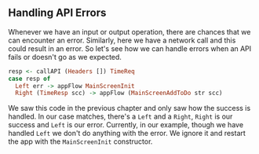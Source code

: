 ## Handling API Errors

Whenever we have an input or output operation, there are chances that we can encounter an error. Similarly, here we have a network call and this could result in an error. So let's see how we can handle errors when an API fails or doesn't go as we expected.

```haskell
resp <- callAPI (Headers []) TimeReq
case resp of
  Left err -> appFlow MainScreenInit
  Right (TimeResp scc) -> appFlow (MainScreenAddToDo str scc)
```

We saw this code in the previous chapter and only saw how the success is handled. In our case matches, there's a `Left` and a `Right`, `Right` is our success and `Left` is our error. Currently, in our example, though we have handled `Left` we don't do anything with the error. We ignore it and restart the app with the `MainScreenInit` constructor.

